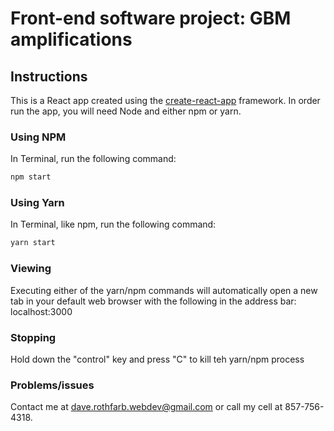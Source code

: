 # Front-end software project: GBM amplifications

## Instructions
This is a React app created using the [create-react-app](https://github.com/facebook/create-react-app) framework. In order run the app, you will need Node and either npm or yarn. 

### Using NPM
In Terminal, run the following command:
```sh
npm start
```

### Using Yarn
In Terminal, like npm, run the following command:
```sh
yarn start
```

### Viewing
Executing either of the yarn/npm commands will automatically open a new tab in your default web browser with the following in the address bar: localhost:3000

### Stopping
Hold down the "control" key and press "C" to kill teh yarn/npm process

### Problems/issues
Contact me at [dave.rothfarb.webdev@gmail.com](mailto:dave.rothfarb.webdev@gmail.com) or call my cell at 857-756-4318.
